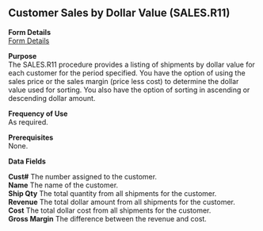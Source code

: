 ##  Customer Sales by Dollar Value (SALES.R11)

<PageHeader />

**Form Details**  
[ Form Details ](SALES-R11-1/README.md)   

**Purpose**  
The SALES.R11 procedure provides a listing of shipments by dollar value for
each customer for the period specified. You have the option of using the sales
price or the sales margin (price less cost) to determine the dollar value used
for sorting. You also have the option of sorting in ascending or descending
dollar amount.

**Frequency of Use**  
As required.

**Prerequisites**  
None.

**Data Fields**

**Cust#** The number assigned to the customer.  
**Name** The name of the customer.  
**Ship Qty** The total quantity from all shipments for the customer.  
**Revenue** The total dollar amount from all shipments for the customer.  
**Cost** The total dollar cost from all shipments for the customer.  
**Gross Margin** The difference between the revenue and cost.  
  
<badge text= "Version 8.10.57" vertical="middle" />

<PageFooter />